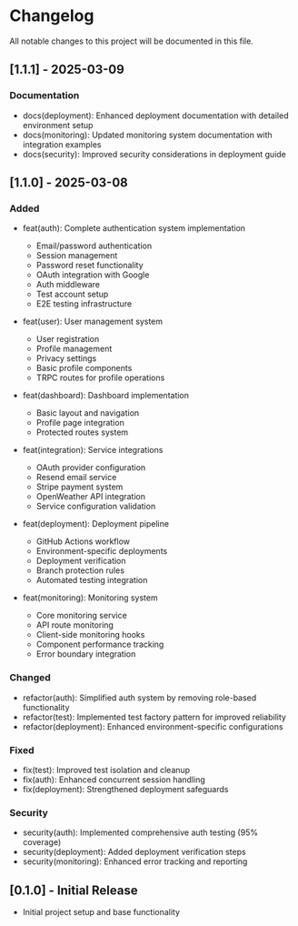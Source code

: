 # Changelog

All notable changes to this project will be documented in this file.

## [1.1.1] - 2025-03-09

### Documentation
- docs(deployment): Enhanced deployment documentation with detailed environment setup
- docs(monitoring): Updated monitoring system documentation with integration examples
- docs(security): Improved security considerations in deployment guide

## [1.1.0] - 2025-03-08

### Added
- feat(auth): Complete authentication system implementation
  - Email/password authentication
  - Session management
  - Password reset functionality
  - OAuth integration with Google
  - Auth middleware
  - Test account setup
  - E2E testing infrastructure

- feat(user): User management system
  - User registration
  - Profile management
  - Privacy settings
  - Basic profile components
  - TRPC routes for profile operations

- feat(dashboard): Dashboard implementation
  - Basic layout and navigation
  - Profile page integration
  - Protected routes system

- feat(integration): Service integrations
  - OAuth provider configuration
  - Resend email service
  - Stripe payment system
  - OpenWeather API integration
  - Service configuration validation

- feat(deployment): Deployment pipeline
  - GitHub Actions workflow
  - Environment-specific deployments
  - Deployment verification
  - Branch protection rules
  - Automated testing integration

- feat(monitoring): Monitoring system
  - Core monitoring service
  - API route monitoring
  - Client-side monitoring hooks
  - Component performance tracking
  - Error boundary integration

### Changed
- refactor(auth): Simplified auth system by removing role-based functionality
- refactor(test): Implemented test factory pattern for improved reliability
- refactor(deployment): Enhanced environment-specific configurations

### Fixed
- fix(test): Improved test isolation and cleanup
- fix(auth): Enhanced concurrent session handling
- fix(deployment): Strengthened deployment safeguards

### Security
- security(auth): Implemented comprehensive auth testing (95% coverage)
- security(deployment): Added deployment verification steps
- security(monitoring): Enhanced error tracking and reporting

## [0.1.0] - Initial Release
- Initial project setup and base functionality